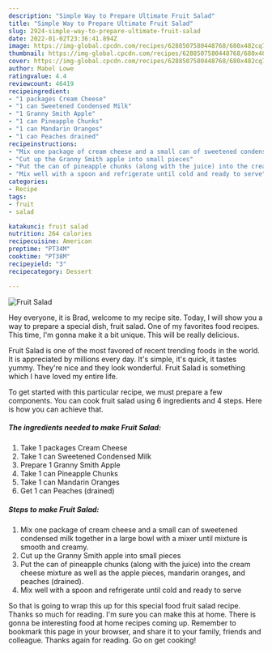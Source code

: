 ```yaml
---
description: "Simple Way to Prepare Ultimate Fruit Salad"
title: "Simple Way to Prepare Ultimate Fruit Salad"
slug: 2924-simple-way-to-prepare-ultimate-fruit-salad
date: 2022-01-02T23:36:41.894Z
image: https://img-global.cpcdn.com/recipes/6288507580448768/680x482cq70/fruit-salad-recipe-main-photo.jpg
thumbnail: https://img-global.cpcdn.com/recipes/6288507580448768/680x482cq70/fruit-salad-recipe-main-photo.jpg
cover: https://img-global.cpcdn.com/recipes/6288507580448768/680x482cq70/fruit-salad-recipe-main-photo.jpg
author: Mabel Lowe
ratingvalue: 4.4
reviewcount: 46419
recipeingredient:
- "1 packages Cream Cheese"
- "1 can Sweetened Condensed Milk"
- "1 Granny Smith Apple"
- "1 can Pineapple Chunks"
- "1 can Mandarin Oranges"
- "1 can Peaches drained"
recipeinstructions:
- "Mix one package of cream cheese and a small can of sweetened condensed milk together in a large bowl with a mixer until mixture is smooth and creamy."
- "Cut up the Granny Smith apple into small pieces"
- "Put the can of pineapple chunks (along with the juice) into the cream cheese mixture as well as the apple pieces, mandarin oranges, and peaches (drained)."
- "Mix well with a spoon and refrigerate until cold and ready to serve"
categories:
- Recipe
tags:
- fruit
- salad

katakunci: fruit salad 
nutrition: 264 calories
recipecuisine: American
preptime: "PT34M"
cooktime: "PT38M"
recipeyield: "3"
recipecategory: Dessert

---
```



![Fruit Salad](https://img-global.cpcdn.com/recipes/6288507580448768/680x482cq70/fruit-salad-recipe-main-photo.jpg)

Hey everyone, it is Brad, welcome to my recipe site. Today, I will show you a way to prepare a special dish, fruit salad. One of my favorites food recipes. This time, I'm gonna make it a bit unique. This will be really delicious.



Fruit Salad is one of the most favored of recent trending foods in the world. It is appreciated by millions every day. It's simple, it's quick, it tastes yummy. They're nice and they look wonderful. Fruit Salad is something which I have loved my entire life.


To get started with this particular recipe, we must prepare a few components. You can cook fruit salad using 6 ingredients and 4 steps. Here is how you can achieve that.

<!--inarticleads1-->

##### The ingredients needed to make Fruit Salad:

1. Take 1 packages Cream Cheese
1. Take 1 can Sweetened Condensed Milk
1. Prepare 1 Granny Smith Apple
1. Take 1 can Pineapple Chunks
1. Take 1 can Mandarin Oranges
1. Get 1 can Peaches (drained)




<!--inarticleads2-->

##### Steps to make Fruit Salad:

1. Mix one package of cream cheese and a small can of sweetened condensed milk together in a large bowl with a mixer until mixture is smooth and creamy.
1. Cut up the Granny Smith apple into small pieces
1. Put the can of pineapple chunks (along with the juice) into the cream cheese mixture as well as the apple pieces, mandarin oranges, and peaches (drained).
1. Mix well with a spoon and refrigerate until cold and ready to serve




So that is going to wrap this up for this special food fruit salad recipe. Thanks so much for reading. I'm sure you can make this at home. There is gonna be interesting food at home recipes coming up. Remember to bookmark this page in your browser, and share it to your family, friends and colleague. Thanks again for reading. Go on get cooking!
